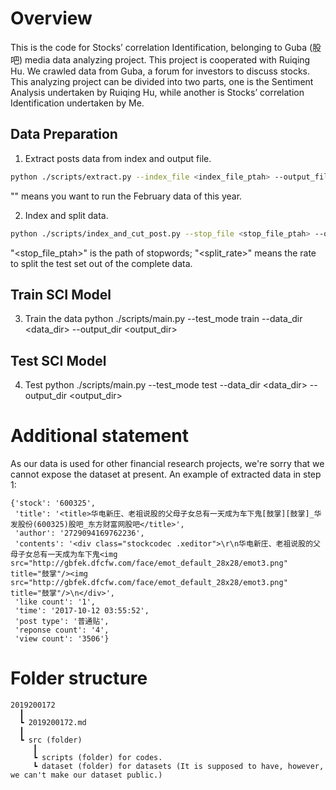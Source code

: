 # Overview #
This is the code for Stocks’ correlation Identification, belonging to Guba (股吧) media data analyzing project. This project is cooperated with Ruiqing Hu. We crawled data from Guba, a forum for investors to discuss stocks. This analyzing project can be divided into two parts, one is the Sentiment Analysis undertaken by Ruiqing Hu, while another is Stocks’ correlation Identification undertaken by Me.

## Data Preparation ##
1. Extract posts data from index and output file.
```bash
python ./scripts/extract.py --index_file <index_file_ptah> --output_file <output_file_path> --year <year>
```
"<year>" means you want to run the February data of this year.

2. Index and split data.
```bash
python ./scripts/index_and_cut_post.py --stop_file <stop_file_ptah> --output_dir <output_dir> --split_rate <split_rate>
```
"<stop_file_ptah>" is the path of stopwords; "<split_rate>" means the rate to split the test set out of the complete data.

## Train SCI Model ##
3. Train the data
python ./scripts/main.py --test_mode train --data_dir <data_dir> --output_dir <output_dir> 

## Test SCI Model ##
4. Test
python ./scripts/main.py --test_mode test --data_dir <data_dir> --output_dir <output_dir>

# Additional statement #
As our data is used for other financial research projects, we're sorry that we cannot expose the dataset at present.
An example of extracted data in step 1:
```
{'stock': '600325',
 'title': '<title>华电新庄、老祖说股的父母子女总有一天成为车下鬼[鼓掌][鼓掌]_华发股份(600325)股吧_东方财富网股吧</title>',
 'author': '2729094169762236',
 'contents': '<div class="stockcodec .xeditor">\r\n华电新庄、老祖说股的父母子女总有一天成为车下鬼<img src="http://gbfek.dfcfw.com/face/emot_default_28x28/emot3.png" title="鼓掌"/><img src="http://gbfek.dfcfw.com/face/emot_default_28x28/emot3.png" title="鼓掌"/>\n</div>',
 'like count': '1',
 'time': '2017-10-12 03:55:52',
 'post type': '普通贴',
 'reponse count': '4',
 'view count': '3506'}
```


# Folder structure
```
2019200172 
  ┃
  ┗ 2019200172.md  
  ┃
  ┗ src (folder)
     ┃
     ┗ scripts (folder) for codes.
     ┗ dataset (folder) for datasets (It is supposed to have, however, we can't make our dataset public.)
```